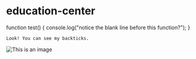 # education-center

function test() {
  console.log("notice the blank line before this function?");
}

````
Look! You can see my backticks.
````
![This is an image](https://myoctocat.com/assets/images/base-octocat.svg)
